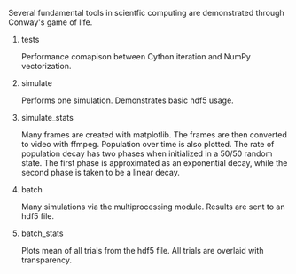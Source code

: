 Several fundamental tools in scientfic computing are demonstrated through Conway's game of life.

1. tests

	Performance comapison between Cython iteration and NumPy vectorization.
	
2. simulate

	Performs one simulation. Demonstrates basic hdf5 usage.
	
3. simulate_stats

	Many frames are created with matplotlib. The frames are then converted to video with ffmpeg. Population over time is also plotted. The rate of population decay has two phases when initialized in a 50/50 random state. The first phase is approximated as an exponential decay, while the second phase is taken to be a linear decay.
	
4. batch

	Many simulations via the multiprocessing module. Results are sent to an hdf5 file.
	
5. batch_stats

	Plots mean of all trials from the hdf5 file. All trials are overlaid with transparency.
